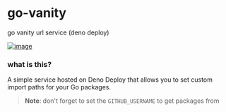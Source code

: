 # go-vanity
go vanity url service (deno deploy)

[![image](https://user-images.githubusercontent.com/23035000/116934239-b0d4a400-ac32-11eb-83f6-0c4119d59fa8.png)](https://dash.deno.com/new?url=https://raw.githubusercontent.com/beyazit/go-vanity/main/main.ts&env=GITHUB_USERNAME)

### what is this?
A simple service hosted on Deno Deploy that allows you to set custom import paths for your Go packages.

> **Note**:
> don't forget to set the `GITHUB_USERNAME` to get packages from
